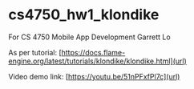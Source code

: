 # cs4750_hw1_klondike

For CS 4750 Mobile App Development
Garrett Lo

As per tutorial: 
[https://docs.flame-engine.org/latest/tutorials/klondike/klondike.html](url)

Video demo link:
[https://youtu.be/51nPFxfPl7c](url)

